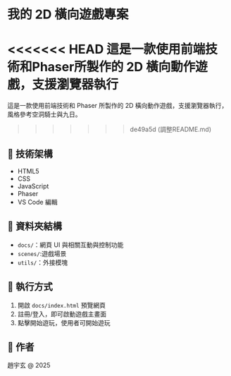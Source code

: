# 我的 2D 橫向遊戲專案

<<<<<<< HEAD
這是一款使用前端技術和Phaser所製作的 2D 橫向動作遊戲，支援瀏覽器執行
=======
這是一款使用前端技術和 Phaser 所製作的 2D 橫向動作遊戲，支援瀏覽器執行，風格參考空洞騎士與九日。
>>>>>>> de49a5d (調整README.md)

## 🔧 技術架構

- HTML5
- CSS
- JavaScript
- Phaser
- VS Code 編輯

## 📁 資料夾結構

- `docs/`：網頁 UI 與相關互動與控制功能
- `scenes/`:遊戲場景
- `utils/`：外接模塊

## 🚀 執行方式

1. 開啟 `docs/index.html` 預覽網頁
2. 註冊/登入，即可啟動遊戲主畫面
3. 點擊開始遊玩，使用者可開始遊玩

## 📌 作者

趙宇玄 @ 2025
